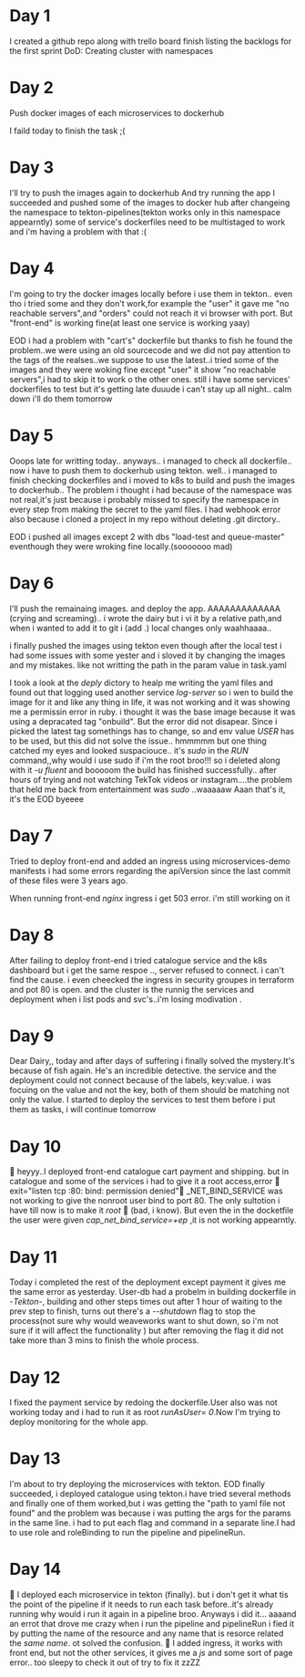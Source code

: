 # Day 1
   I created a github repo along with trello board
finish listing the backlogs for the first sprint
DoD: Creating cluster with namespaces

# Day 2 
  Push docker images of each microservices to dockerhub 

I faild today to finish the task ;(

# Day 3
I'll try to push the images again to dockerhub 
And try running the app
I succeeded and pushed  some of the images to docker hub after changeing the namespace to tekton-pipelines(tekton works only in this namespace appearntly) 
some of service's dockerfiles need to be multistaged to work and i'm having a problem with that :(

# Day 4 
 I'm going to try the docker images locally before i use them in tekton.. even tho i tried some and they don't work,for example the "user" it gave me "no reachable servers",and "orders" could not reach it vi browser with port.
But "front-end" is working fine(at least one service is working yaay)

EOD i had a problem with "cart's" dockerfile but thanks to fish he found the problem..we were using an old sourcecode and we did not pay attention to the tags of the realses..we suppose to use the latest..i tried some of the images and they were woking fine except "user" it show "no reachable servers",i had to skip it to work o the other ones.
still i have some services' dockerfiles to test but it's getting late duuude i can't stay up all night.. calm down i'll do them tomorrow

# Day 5 

Ooops late for writting today.. anyways.. i managed to check all dockerfile.. now i have to push them to dockerhub using tekton.
  well.. i managed to finish checking dockerfiles and i moved to k8s to build and push the images to dockerhub.. 
The problem i thought i had because of the namespace was not real,it's just because i probably missed to specify the namespace in every step from making the secret to the yaml files.
I had webhook error also because i cloned a project in my repo without deleting .git dirctory..

EOD i pushed all images except 2 with dbs "load-test and queue-master" eventhough they were wroking fine locally.(sooooooo mad)

# Day 6

I'll push the remainaing images. and deploy the app.
AAAAAAAAAAAAA (crying and screaming).. i wrote the dairy but i vi it by a relative path,and when i wanted to add it to git i (add .) local changes only waahhaaaa..

i finally pushed the images using tekton even though after the local test i had some issues with some yester and i sloved it by changing the images and my mistakes. like not writting the path in the param value in task.yaml
 
I took a look at the _deply_ dictory to healp me writing the yaml files and found out that logging used another service   _log-server_  so i wen to build the image for it and like any thing in life, it was not working and it was showing me a permissin error in ruby. i thought it was the base image because it was using a depracated tag "onbuild". But the error did not disapear. 
Since i picked the latest tag somethings has to change, so and env value _USER_ has to be used, but this did not solve the issue.. hmmmmm but one thing catched my eyes and looked suspaciouce.. 
it's _sudo_ in the _RUN_ command,,why would i use sudo if i'm the root broo!!! so i deleted along with it _-u fluent_ and booooom 
the build has finished successfully.. after hours of trying and not watching TekTok videos or instagram....the problem that held me back from entertainment was *sudo* ..waaaaaw
Aaan that's it, it's the EOD byeeee

# Day 7

Tried to deploy front-end and added an ingress using microservices-demo manifests i had some errors regarding the apiVersion since the last commit of these files were 3 years ago.

When running front-end _nginx_ ingress i get 503 error. i'm still working on it

# Day 8

After failing to deploy front-end i tried catalogue service and the k8s dashboard but i get the same respoe .., server refused to connect. i can't find the cause. i even cheecked the ingress in security groupes in terraform and pot 80 is open. and the cluster is the runnig the services and deployment when i list pods and svc's..i'm losing modivation .

# Day 9 
 Dear Dairy,,
   today and after days of suffering i finally solved the mystery.It's because of fish again. 
He's an incredible detective.
the service and the deployment could not connect because of the labels, key:value. i was focuing on the value and not the key, both of them should be matching not only the value.
I started to deploy the services to test them before i put them as tasks, i will continue tomorrow 

# Day 10
 &#x1F537; heyyy..I deployed front-end catalogue cart payment and shipping. but in catalogue and some of the services i had to give it a root access,error &#x1F53B; exit="listen tcp :80: bind: permission denied"&#x1F53B;  _NET_BIND_SERVICE was not working to give the nonroot user bind to port 80. The only sultotion i have till now is to make it _root_ &#x1F534; (bad, i know). 
But even the in the docketfile the user were given _cap_net_bind_service=+ep_ ,it is not working appearntly.

# Day 11
  Today i completed the rest of the deployment except payment it gives me the same error as yesterday.  User-db had a probelm in building dockerfile in -*Tekton*-, building and other steps times out after 1 hour of waiting to the prev step to finish, turns out there's a _--shutdown_ flag to stop the process(not sure why would weaveworks want to shut down, so i'm not sure if it will affect the functionality ) but after removing the flag it did not take more than 3 mins to finish the whole process.

# Day 12
I fixed the payment service by redoing the dockerfile.User also was not working today and i had to run it as root _runAsUser= 0_.Now I'm trying to deploy monitoring for the whole app.

# Day 13
 I'm about to try deploying the microservices with tekton. 
EOD finally succeeded, i deployed catalogue using tekton.i have tried several methods and finally one of them worked,but i was getting the "path to yaml file not found" and the problem was because i was putting the args for the params in the same line. i had to put each flag and command in a separate line.I had to use role and roleBinding to run the pipeline and pipelineRun.

# Day 14
&#x1F537; I deployed each microservice in tekton (finally). but i don't get it what tis the point of the pipeline if it needs to run each task before..it's already running why would i run it again in a pipeline broo.
Anyways i did it... aaaand an errot that drove me crazy when i run the pipeline and pipelineRun i fied it by putting the name of the resource and any name that is resorce related the _same name_. ot solved the confusion. 
&#x1F537; I added ingress, it works with front end, but not the other services, it gives me a _js_ and some sort of page error.. too sleepy to check it out of try to fix it zzZZ
